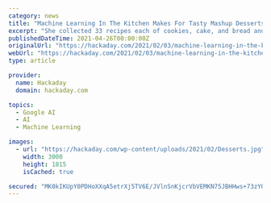 ```yaml
---
category: news
title: "Machine Learning In The Kitchen Makes For Tasty Mashup Desserts"
excerpt: "She collected 33 recipes each of cookies, cake, and bread and built a TensorFlow model to analyze them, which resulted in a cookie/cake/bread lineage for each recipe in a set of percentages."
publishedDateTime: 2021-04-26T00:00:00Z
originalUrl: "https://hackaday.com/2021/02/03/machine-learning-in-the-kitchen-makes-for-tasty-mashup-desserts/"
webUrl: "https://hackaday.com/2021/02/03/machine-learning-in-the-kitchen-makes-for-tasty-mashup-desserts/"
type: article

provider:
  name: Hackaday
  domain: hackaday.com

topics:
  - Google AI
  - AI
  - Machine Learning

images:
  - url: "https://hackaday.com/wp-content/uploads/2021/02/Desserts.jpg"
    width: 3000
    height: 1815
    isCached: true

secured: "MK0kIKUpY0PDHoXXqA5etrXj5TV6E/JVlnSnKjcrVbVEMKN75JBHHws+73zYOxLSSgxclu38F1UHtV6mYoqsQihTYAnKrO3q8arzp+EnHHSq2z/yW2K8AfPdZqcZovXlS9wnRBhkPFo82fSGfKIT38bgWK7enHCO7t+W1Q9lMe7nJvnJ9mPCzBrr2S2Xx3a+CvHFmbYpxDe6f3egnYdpAgoYKhHp3rFSE7ltG5VTFYom2gcoutbJTw54pZELFHQ0pYdkTpaVxa9IW62lk+4NCV4jHcIzXaRPehFvOHXfc8hJmH5aUj6hepBnbgvL+qZSBajVjhwOWgSrIwy8WIOYl64IxcDIGerFD+0IpHktiKU=;KQ0W1R2RHpW6ptDEVdY7cA=="
---
```


